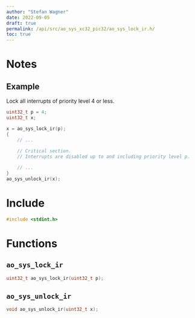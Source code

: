 ```yaml
---
author: "Stefan Wagner"
date: 2022-09-05
draft: true
permalink: /api/src/ao_sys_xc32_pic32/ao_sys_lock_ir.h/
toc: true
---
```


# Notes

## Example

Lock all interrupts of priority level 4 or less.

```c
uint32_t p = 4;
uint32_t x;

x = ao_sys_lock_ir(p);
{
    // ...
    
    // Critical section.
    // Interrupts are disabled up to and including priority level p.

    // ...
}
ao_sys_unlock_ir(x);
```

# Include

```c
#include <stdint.h>
```

# Functions

## `ao_sys_lock_ir`

```c
uint32_t ao_sys_lock_ir(uint32_t p);
```

## `ao_sys_unlock_ir`

```c
void ao_sys_unlock_ir(uint32_t x);
```
